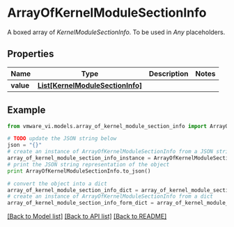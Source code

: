# ArrayOfKernelModuleSectionInfo

A boxed array of *KernelModuleSectionInfo*. To be used in *Any* placeholders. 

## Properties
Name | Type | Description | Notes
------------ | ------------- | ------------- | -------------
**value** | [**List[KernelModuleSectionInfo]**](KernelModuleSectionInfo.md) |  | 

## Example

```python
from vmware_vi.models.array_of_kernel_module_section_info import ArrayOfKernelModuleSectionInfo

# TODO update the JSON string below
json = "{}"
# create an instance of ArrayOfKernelModuleSectionInfo from a JSON string
array_of_kernel_module_section_info_instance = ArrayOfKernelModuleSectionInfo.from_json(json)
# print the JSON string representation of the object
print ArrayOfKernelModuleSectionInfo.to_json()

# convert the object into a dict
array_of_kernel_module_section_info_dict = array_of_kernel_module_section_info_instance.to_dict()
# create an instance of ArrayOfKernelModuleSectionInfo from a dict
array_of_kernel_module_section_info_form_dict = array_of_kernel_module_section_info.from_dict(array_of_kernel_module_section_info_dict)
```
[[Back to Model list]](../README.md#documentation-for-models) [[Back to API list]](../README.md#documentation-for-api-endpoints) [[Back to README]](../README.md)


